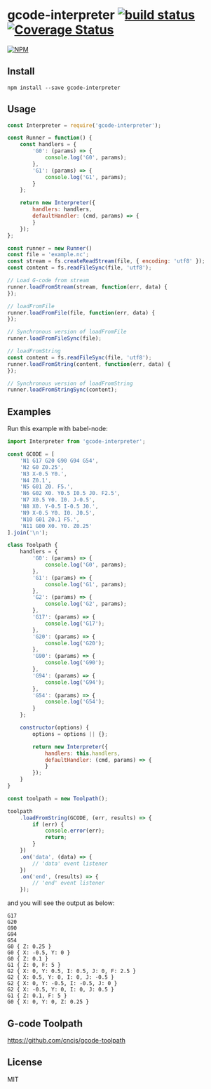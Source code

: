 # gcode-interpreter [![build status](https://travis-ci.org/cncjs/gcode-interpreter.svg?branch=master)](https://travis-ci.org/cncjs/gcode-interpreter) [![Coverage Status](https://coveralls.io/repos/cncjs/gcode-interpreter/badge.svg?branch=master&service=github)](https://coveralls.io/github/cncjs/gcode-interpreter?branch=master)

[![NPM](https://nodei.co/npm/gcode-interpreter.png?downloads=true&stars=true)](https://www.npmjs.com/package/gcode-interpreter)

## Install

`npm install --save gcode-interpreter`

## Usage

```js
const Interpreter = require('gcode-interpreter');

const Runner = function() {
    const handlers = {
        'G0': (params) => {
            console.log('G0', params);
        },
        'G1': (params) => {
            console.log('G1', params);
        }
    };

    return new Interpreter({
        handlers: handlers,
        defaultHandler: (cmd, params) => {
        }
    });
};

const runner = new Runner()
const file = 'example.nc';
const stream = fs.createReadStream(file, { encoding: 'utf8' });
const content = fs.readFileSync(file, 'utf8');

// Load G-code from stream
runner.loadFromStream(stream, function(err, data) {
});

// loadFromFile
runner.loadFromFile(file, function(err, data) {
});

// Synchronous version of loadFromFile
runner.loadFromFileSync(file);

// loadFromString
const content = fs.readFileSync(file, 'utf8');
runner.loadFromString(content, function(err, data) {
});

// Synchronous version of loadFromString
runner.loadFromStringSync(content);
```

## Examples

Run this example with babel-node:
```js
import Interpreter from 'gcode-interpreter';

const GCODE = [
    'N1 G17 G20 G90 G94 G54',
    'N2 G0 Z0.25',
    'N3 X-0.5 Y0.',
    'N4 Z0.1',
    'N5 G01 Z0. F5.',
    'N6 G02 X0. Y0.5 I0.5 J0. F2.5',
    'N7 X0.5 Y0. I0. J-0.5',
    'N8 X0. Y-0.5 I-0.5 J0.',
    'N9 X-0.5 Y0. I0. J0.5',
    'N10 G01 Z0.1 F5.',
    'N11 G00 X0. Y0. Z0.25'
].join('\n');

class Toolpath {
    handlers = {
        'G0': (params) => {
            console.log('G0', params);
        },
        'G1': (params) => {
            console.log('G1', params);
        },
        'G2': (params) => {
            console.log('G2', params);
        },
        'G17': (params) => {
            console.log('G17');
        },
        'G20': (params) => {
            console.log('G20');
        },
        'G90': (params) => {
            console.log('G90');
        },
        'G94': (params) => {
            console.log('G94');
        },
        'G54': (params) => {
            console.log('G54');
        }
    };

    constructor(options) {
        options = options || {};

        return new Interpreter({
            handlers: this.handlers,
            defaultHandler: (cmd, params) => {
            }
        });
    }
}

const toolpath = new Toolpath();

toolpath
    .loadFromString(GCODE, (err, results) => {
        if (err) {
            console.error(err);
            return;
        }
    })
    .on('data', (data) => {
        // 'data' event listener
    })
    .on('end', (results) => {
        // 'end' event listener
    });
```

and you will see the output as below:
```
G17
G20
G90
G94
G54
G0 { Z: 0.25 }
G0 { X: -0.5, Y: 0 }
G0 { Z: 0.1 }
G1 { Z: 0, F: 5 }
G2 { X: 0, Y: 0.5, I: 0.5, J: 0, F: 2.5 }
G2 { X: 0.5, Y: 0, I: 0, J: -0.5 }
G2 { X: 0, Y: -0.5, I: -0.5, J: 0 }
G2 { X: -0.5, Y: 0, I: 0, J: 0.5 }
G1 { Z: 0.1, F: 5 }
G0 { X: 0, Y: 0, Z: 0.25 }
```

## G-code Toolpath
https://github.com/cncjs/gcode-toolpath

## License

MIT
